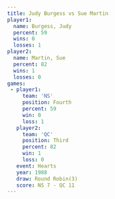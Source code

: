 ```yaml
---
title: Judy Burgess vs Sue Martin
player1:             
  name: Burgess, Judy
  percent: 59        
  wins: 0            
  losses: 1          
player2:             
  name: Martin, Sue  
  percent: 82        
  wins: 1            
  losses: 0          
games:
 - player1:          
     team: 'NS'      
     position: Fourth
     percent: 59     
     win: 0          
     loss: 1         
   player2:         
     team: 'QC'     
     position: Third
     percent: 82    
     win: 1         
     loss: 0        
   event: Hearts       
   year: 1988          
   draw: Round Robin(3)
   score: NS 7 - QC 11 
---
```

